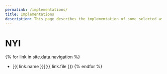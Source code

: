 ```yaml
---
permalink: /implementations/
title: Implementations
description: This page describes the implementation of some selected assemblers.
---
```

# NYI
{% for link in site.data.navigation %}
- [{{ link.name }}]({{ link.file }})
{% endfor %}
